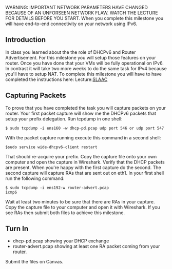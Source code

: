
WARNING: IMPORTANT NETWORK PARAMETERS HAVE CHANGED BECAUSE OF AN UNFORSEEN NETWORK FLAW. WATCH THE LECTURE FOR DETAILS BEFORE YOU START.
When you complete this milestone you will have end-to-end connectivity on your network using IPv6.

## Introduction 

In class you learned about the the role of DHCPv6 and Router Advertisement. For this milestone you will setup those features on your router. Once you have done that your VMs will be fully operational on IPv6. In contrast it will take two more weeks to do the same task for IPv4 because you'll have to setup NAT. To complete this milestone you will have to have completed the instructions here:
  Lecture:[SLAAC](slaac.html)

## Capturing Packets 

To prove that you have completed the task you will capture packets on your router. Your first packet capture will show me the DHCPv6 packets that setup your prefix delegation. Run tcpdump in one shell:

```
$ sudo tcpdump -i ens160 -w dhcp-pd.pcap udp port 546 or udp port 547
```

With the packet capture running execute this command in a second shell:

```
$sudo service wide-dhcpv6-client restart
```

That should re-acquire your prefix. Copy the capture file onto your own computer and open the capture in Wireshark. Verify that the DHCP packets are present. When you're happy with the first capture do the second. The second capture will capture RAs that are sent out on eth1. In your first shell run the following command:

```
$ sudo tcpdump -i ens192-w router-advert.pcap
icmp6
```

Wait at least two minutes to be sure that there are RAs in your capture. Copy the capture file to your computer and open it with Wireshark. If you see RAs then submit both files to achieve this milestone.

## Turn In 

  * dhcp-pd.pcap showing your DHCP exchange
  * router-advert.pcap showing at least one RA packet coming from your router.

Submit the files on Canvas.